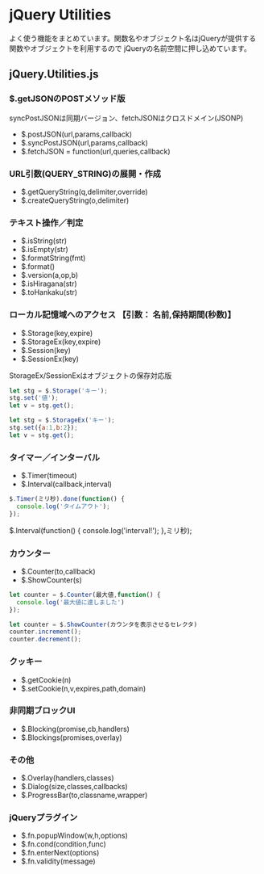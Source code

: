 # jQuery Utilities
よく使う機能をまとめています。関数名やオブジェクト名はjQueryが提供する関数やオブジェクトを利用するので jQueryの名前空間に押し込めています。

## jQuery.Utilities.js

### $.getJSONのPOSTメソッド版
syncPostJSONは同期バージョン、fetchJSONはクロスドメイン(JSONP)

* $.postJSON(url,params,callback)
* $.syncPostJSON(url,params,callback)
* $.fetchJSON = function(url,queries,callback)

### URL引数(QUERY_STRING)の展開・作成
* $.getQueryString(q,delimiter,override)
* $.createQueryString(o,delimiter)

### テキスト操作／判定
* $.isString(str)
* $.isEmpty(str)
* $.formatString(fmt)
* $.format()
* $.version(a,op,b)
* $.isHiragana(str)
* $.toHankaku(str)

### ローカル記憶域へのアクセス 【引数： 名前,保持期間(秒数)】
* $.Storage(key,expire)
* $.StorageEx(key,expire)
* $.Session(key)
* $.SessionEx(key)

StorageEx/SessionExはオブジェクトの保存対応版

```javascript
let stg = $.Storage('キー');
stg.set('値');
let v = stg.get();

let stg = $.StorageEx('キー');
stg.set({a:1,b:2});
let v = stg.get();
```

### タイマー／インターバル 
* $.Timer(timeout)
* $.Interval(callback,interval)

```javascript
$.Timer(ミリ秒).done(function() {
  console.log('タイムアウト');
});
```
$.Interval(function() {
  console.log('interval!');
},ミリ秒);

### カウンター
* $.Counter(to,callback)
* $.ShowCounter(s)

```javascript
let counter = $.Counter(最大値,function() {
  console.log('最大値に達しました')
});

let counter = $.ShowCounter(カウンタを表示させるセレクタ)
counter.increment();
counter.decrement();
```

### クッキー
* $.getCookie(n)
* $.setCookie(n,v,expires,path,domain)

### 非同期ブロックUI
* $.Blocking(promise,cb,handlers)
* $.Blockings(promises,overlay)

### その他
* $.Overlay(handlers,classes)
* $.Dialog(size,classes,callbacks)
* $.ProgressBar(to,classname,wrapper)

### jQueryプラグイン
* $.fn.popupWindow(w,h,options)
* $.fn.cond(condition,func)
* $.fn.enterNext(options)
* $.fn.validity(message)
